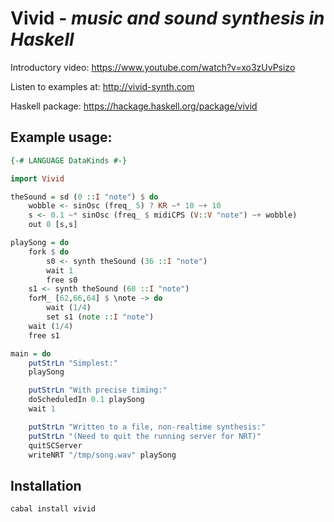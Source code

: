 
# Vivid - *music and sound synthesis in Haskell*

Introductory video: https://www.youtube.com/watch?v=xo3zUvPsizo

Listen to examples at: http://vivid-synth.com

Haskell package: https://hackage.haskell.org/package/vivid

## Example usage:

```haskell
{-# LANGUAGE DataKinds #-}

import Vivid

theSound = sd (0 ::I "note") $ do
    wobble <- sinOsc (freq_ 5) ? KR ~* 10 ~+ 10
    s <- 0.1 ~* sinOsc (freq_ $ midiCPS (V::V "note") ~+ wobble)
    out 0 [s,s]

playSong = do
    fork $ do
        s0 <- synth theSound (36 ::I "note")
        wait 1
        free s0
    s1 <- synth theSound (60 ::I "note")
    forM_ [62,66,64] $ \note -> do
        wait (1/4)
        set s1 (note ::I "note")
    wait (1/4)
    free s1

main = do
    putStrLn "Simplest:"
    playSong

    putStrLn "With precise timing:"
    doScheduledIn 0.1 playSong
    wait 1

    putStrLn "Written to a file, non-realtime synthesis:"
    putStrLn "(Need to quit the running server for NRT)"
    quitSCServer
    writeNRT "/tmp/song.wav" playSong
```

## Installation

```bash
cabal install vivid
```
